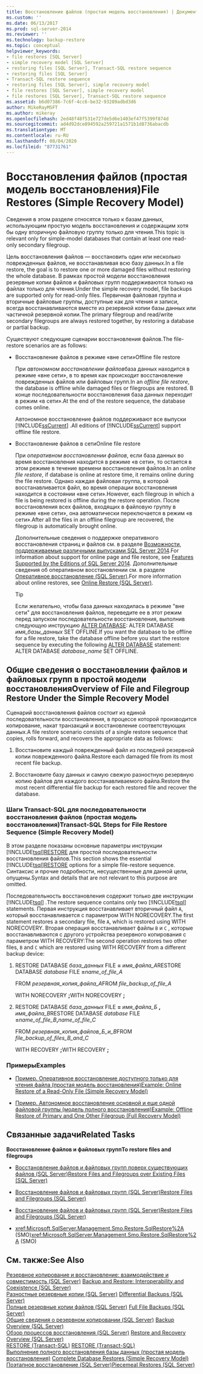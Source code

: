 ```yaml
---
title: Восстановление файлов (простая модель восстановления) | Документация Майкрософт
ms.custom: ''
ms.date: 06/13/2017
ms.prod: sql-server-2014
ms.reviewer: ''
ms.technology: backup-restore
ms.topic: conceptual
helpviewer_keywords:
- file restores [SQL Server]
- simple recovery model [SQL Server]
- restoring files [SQL Server], Transact-SQL restore sequence
- restoring files [SQL Server]
- Transact-SQL restore sequence
- restoring files [SQL Server], simple recovery model
- file restores [SQL Server], simple recovery model
- file restores [SQL Server], Transact-SQL restore sequence
ms.assetid: b6d07386-7c6f-4cc6-be32-93289adbd3d6
author: MikeRayMSFT
ms.author: mikeray
ms.openlocfilehash: 2ed48f48f531e727de5d6e1403ef47f5399f874d
ms.sourcegitcommit: ad4d92dce894592a259721a1571b1d8736abacdb
ms.translationtype: MT
ms.contentlocale: ru-RU
ms.lasthandoff: 08/04/2020
ms.locfileid: "87731761"
---
```

# <a name="file-restores-simple-recovery-model"></a><span data-ttu-id="f073c-102">Восстановления файлов (простая модель восстановления)</span><span class="sxs-lookup"><span data-stu-id="f073c-102">File Restores (Simple Recovery Model)</span></span>
  <span data-ttu-id="f073c-103">Сведения в этом разделе относятся только к базам данных, использующим простую модель восстановления и содержащим хотя бы одну вторичную файловую группу только для чтения.</span><span class="sxs-lookup"><span data-stu-id="f073c-103">This topic is relevant only for simple-model databases that contain at least one read-only secondary filegroup.</span></span>  
  
 <span data-ttu-id="f073c-104">Цель восстановления файлов — восстановить один или несколько поврежденных файлов, не восстанавливая всю базу данных.</span><span class="sxs-lookup"><span data-stu-id="f073c-104">In a file restore, the goal is to restore one or more damaged files without restoring the whole database.</span></span> <span data-ttu-id="f073c-105">В рамках простой модели восстановления резервные копии файлов и файловых групп поддерживаются только на файлах только для чтения.</span><span class="sxs-lookup"><span data-stu-id="f073c-105">Under the simple recovery model, file backups are supported only for read-only files.</span></span> <span data-ttu-id="f073c-106">Первичная файловая группа и вторичные файловые группы, доступные как для чтения и записи, всегда восстанавливаются вместе из резервной копии базы данных или частичной резервной копии.</span><span class="sxs-lookup"><span data-stu-id="f073c-106">The primary filegroup and read/write secondary filegroups are always restored together, by restoring a database or partial backup.</span></span>  
  
 <span data-ttu-id="f073c-107">Существуют следующие сценарии восстановления файлов.</span><span class="sxs-lookup"><span data-stu-id="f073c-107">The file-restore scenarios are as follows:</span></span>  
  
-   <span data-ttu-id="f073c-108">Восстановление файлов в режиме «вне сети»</span><span class="sxs-lookup"><span data-stu-id="f073c-108">Offline file restore</span></span>  
  
     <span data-ttu-id="f073c-109">При *автономном восстановлении файлов*база данных находится в режиме «вне сети», в то время как происходит восстановление поврежденных файлов или файловых групп.</span><span class="sxs-lookup"><span data-stu-id="f073c-109">In an *offline file restore*, the database is offline while damaged files or filegroups are restored.</span></span> <span data-ttu-id="f073c-110">В конце последовательности восстановления база данных переходит в режим «в сети».</span><span class="sxs-lookup"><span data-stu-id="f073c-110">At the end of the restore sequence, the database comes online.</span></span>  
  
     <span data-ttu-id="f073c-111">Автономное восстановление файлов поддерживают все выпуски [!INCLUDE[ssCurrent](../../includes/sscurrent-md.md)] .</span><span class="sxs-lookup"><span data-stu-id="f073c-111">All editions of [!INCLUDE[ssCurrent](../../includes/sscurrent-md.md)] support offline file restore.</span></span>  
  
-   <span data-ttu-id="f073c-112">Восстановление файлов в сети</span><span class="sxs-lookup"><span data-stu-id="f073c-112">Online file restore</span></span>  
  
     <span data-ttu-id="f073c-113">При *оперативном восстановлении файлов*, если база данных во время восстановления находится в режиме «в сети», то остается в этом режиме в течение времени восстановления файлов.</span><span class="sxs-lookup"><span data-stu-id="f073c-113">In an *online file restore*, if database is online at restore time, it remains online during the file restore.</span></span> <span data-ttu-id="f073c-114">Однако каждая файловая группа, в которой восстанавливается файл, во время операции восстановления находится в состоянии «вне сети».</span><span class="sxs-lookup"><span data-stu-id="f073c-114">However, each filegroup in which a file is being restored is offline during the restore operation.</span></span> <span data-ttu-id="f073c-115">После восстановления всех файлов, входящих в файловую группу в режиме «вне сети», она автоматически переключается в режим «в сети».</span><span class="sxs-lookup"><span data-stu-id="f073c-115">After all the files in an offline filegroup are recovered, the filegroup is automatically brought online.</span></span>  
  
     <span data-ttu-id="f073c-116">Дополнительные сведения о поддержке оперативного восстановления страниц и файлов см. в разделе [Возможности, поддерживаемые различными выпусками SQL Server 2014](../../getting-started/features-supported-by-the-editions-of-sql-server-2014.md).</span><span class="sxs-lookup"><span data-stu-id="f073c-116">For information about support for online page and file restore, see [Features Supported by the Editions of SQL Server 2014](../../getting-started/features-supported-by-the-editions-of-sql-server-2014.md).</span></span> <span data-ttu-id="f073c-117">Дополнительные сведения об оперативном восстановлении см. в разделе [Оперативное восстановление (SQL Server)](online-restore-sql-server.md).</span><span class="sxs-lookup"><span data-stu-id="f073c-117">For more information about online restores, see [Online Restore &#40;SQL Server&#41;](online-restore-sql-server.md).</span></span>  
  
    > [!TIP]  
    >  <span data-ttu-id="f073c-118">Если желательно, чтобы база данных находилась в режиме "вне сети" для восстановления файлов, переведите ее в этот режим перед запуском последовательности восстановления, выполнив следующую инструкцию [ALTER DATABASE](/sql/t-sql/statements/alter-database-transact-sql-set-options): ALTER DATABASE *имя_базы_данных* SET OFFLINE.</span><span class="sxs-lookup"><span data-stu-id="f073c-118">If you want the database to be offline for a file restore, take the database offline before you start the restore sequence by executing the following [ALTER DATABASE](/sql/t-sql/statements/alter-database-transact-sql-set-options) statement: ALTER DATABASE *database_name* SET OFFLINE.</span></span>  
  

  
##  <a name="overview-of-file-and-filegroup-restore-under-the-simple-recovery-model"></a><a name="Overview"></a> <span data-ttu-id="f073c-119">Общие сведения о восстановлении файлов и файловых групп в простой модели восстановления</span><span class="sxs-lookup"><span data-stu-id="f073c-119">Overview of File and Filegroup Restore Under the Simple Recovery Model</span></span>  
 <span data-ttu-id="f073c-120">Сценарий восстановления файлов состоит из единой последовательности восстановления, в процессе которой производится копирование, накат транзакций и восстановление соответствующих данных.</span><span class="sxs-lookup"><span data-stu-id="f073c-120">A file restore scenario consists of a single restore sequence that copies, rolls forward, and recovers the appropriate data as follows:</span></span>  
  
1.  <span data-ttu-id="f073c-121">Восстановите каждый поврежденный файл из последней резервной копии поврежденного файла.</span><span class="sxs-lookup"><span data-stu-id="f073c-121">Restore each damaged file from its most recent file backup.</span></span>  
  
2.  <span data-ttu-id="f073c-122">Восстановите базу данных и самую свежую разностную резервную копию файлов для каждого восстанавливаемого файла.</span><span class="sxs-lookup"><span data-stu-id="f073c-122">Restore the most recent differential file backup for each restored file and recover the database.</span></span>  
  
### <a name="transact-sql-steps-for-file-restore-sequence-simple-recovery-model"></a><span data-ttu-id="f073c-123">Шаги Transact-SQL для последовательности восстановления файлов (простая модель восстановления)</span><span class="sxs-lookup"><span data-stu-id="f073c-123">Transact-SQL Steps for File Restore Sequence (Simple Recovery Model)</span></span>  
 <span data-ttu-id="f073c-124">В этом разделе показаны основные параметры инструкции [!INCLUDE[tsql](../../../includes/tsql-md.md)][RESTORE](/sql/t-sql/statements/restore-statements-transact-sql) для простой последовательности восстановления файлов.</span><span class="sxs-lookup"><span data-stu-id="f073c-124">This section shows the essential [!INCLUDE[tsql](../../../includes/tsql-md.md)][RESTORE](/sql/t-sql/statements/restore-statements-transact-sql) options for a simple file-restore sequence.</span></span> <span data-ttu-id="f073c-125">Синтаксис и прочие подробности, несущественные для данной цели, опущены.</span><span class="sxs-lookup"><span data-stu-id="f073c-125">Syntax and details that are not relevant to this purpose are omitted.</span></span>  
  
 <span data-ttu-id="f073c-126">Последовательность восстановления содержит только две инструкции [!INCLUDE[tsql](../../../includes/tsql-md.md)] .</span><span class="sxs-lookup"><span data-stu-id="f073c-126">The restore sequence contains only two [!INCLUDE[tsql](../../../includes/tsql-md.md)] statements.</span></span> <span data-ttu-id="f073c-127">Первая инструкция восстанавливает вторичный файл `A`, который восстанавливается с параметром WITH NORECOVERY.</span><span class="sxs-lookup"><span data-stu-id="f073c-127">The first statement restores a secondary file, file `A`, which is restored using WITH NORECOVERY.</span></span> <span data-ttu-id="f073c-128">Вторая операция восстанавливает файлы `B` и `C` , которые восстанавливаются с другого устройства резервного копирования с параметром WITH RECOVERY:</span><span class="sxs-lookup"><span data-stu-id="f073c-128">The second operation restores two other files, `B` and `C` which are restored using WITH RECOVERY from a different backup device:</span></span>  
  
1.  <span data-ttu-id="f073c-129">RESTORE DATABASE *база_данных* FILE **=** _имя_файла_A_</span><span class="sxs-lookup"><span data-stu-id="f073c-129">RESTORE DATABASE *database* FILE **=**_name_of_file_A_</span></span>  
  
     <span data-ttu-id="f073c-130">FROM *резервная_копия_файла_A*</span><span class="sxs-lookup"><span data-stu-id="f073c-130">FROM *file_backup_of_file_A*</span></span>  
  
     <span data-ttu-id="f073c-131">WITH NORECOVERY **;**</span><span class="sxs-lookup"><span data-stu-id="f073c-131">WITH NORECOVERY **;**</span></span>  
  
2.  <span data-ttu-id="f073c-132">RESTORE DATABASE *база_данных* FILE **=** _имя_файла_Б_ **,** _имя_файла_В_</span><span class="sxs-lookup"><span data-stu-id="f073c-132">RESTORE DATABASE *database* FILE **=**_name_of_file_B_**,**_name_of_file_C_</span></span>  
  
     <span data-ttu-id="f073c-133">FROM *резервная_копия_файлов_Б_и_В*</span><span class="sxs-lookup"><span data-stu-id="f073c-133">FROM *file_backup_of_files_B_and_C*</span></span>  
  
     <span data-ttu-id="f073c-134">WITH RECOVERY **;**</span><span class="sxs-lookup"><span data-stu-id="f073c-134">WITH RECOVERY **;**</span></span>  
  
### <a name="examples"></a><span data-ttu-id="f073c-135">Примеры</span><span class="sxs-lookup"><span data-stu-id="f073c-135">Examples</span></span>  
  
-   [<span data-ttu-id="f073c-136">Пример. Оперативное восстановление доступного только для чтения файла &#40;простая модель восстановления&#41;</span><span class="sxs-lookup"><span data-stu-id="f073c-136">Example: Online Restore of a Read-Only File &#40;Simple Recovery Model&#41;</span></span>](example-online-restore-of-a-read-only-file-simple-recovery-model.md)  
  
-   [<span data-ttu-id="f073c-137">Пример. Автономное восстановление основной и еще одной файловой группы &#40;модель полного восстановления&#41;</span><span class="sxs-lookup"><span data-stu-id="f073c-137">Example: Offline Restore of Primary and One Other Filegroup &#40;Full Recovery Model&#41;</span></span>](example-offline-restore-of-primary-and-one-other-filegroup-full-recovery-model.md)  
  
 
  
##  <a name="related-tasks"></a><a name="RelatedTasks"></a> <span data-ttu-id="f073c-138">Связанные задачи</span><span class="sxs-lookup"><span data-stu-id="f073c-138">Related Tasks</span></span>  
 <span data-ttu-id="f073c-139">**Восстановление файлов и файловых групп**</span><span class="sxs-lookup"><span data-stu-id="f073c-139">**To restore files and filegroups**</span></span>  
  
-   [<span data-ttu-id="f073c-140">Восстановление файлов и файловых групп поверх существующих файлов (SQL Server)</span><span class="sxs-lookup"><span data-stu-id="f073c-140">Restore Files and Filegroups over Existing Files &#40;SQL Server&#41;</span></span>](restore-files-and-filegroups-over-existing-files-sql-server.md)  
  
-   [<span data-ttu-id="f073c-141">Восстановление файлов и файловых групп (SQL Server)</span><span class="sxs-lookup"><span data-stu-id="f073c-141">Restore Files and Filegroups &#40;SQL Server&#41;</span></span>](restore-files-and-filegroups-sql-server.md)  
  
-   [<span data-ttu-id="f073c-142">Восстановление файлов и файловых групп (SQL Server)</span><span class="sxs-lookup"><span data-stu-id="f073c-142">Restore Files and Filegroups &#40;SQL Server&#41;</span></span>](restore-files-and-filegroups-sql-server.md)  
  
-   <span data-ttu-id="f073c-143"><xref:Microsoft.SqlServer.Management.Smo.Restore.SqlRestore%2A> (SMO)</span><span class="sxs-lookup"><span data-stu-id="f073c-143"><xref:Microsoft.SqlServer.Management.Smo.Restore.SqlRestore%2A> (SMO)</span></span>  
  
  
  
## <a name="see-also"></a><span data-ttu-id="f073c-144">См. также:</span><span class="sxs-lookup"><span data-stu-id="f073c-144">See Also</span></span>  
 <span data-ttu-id="f073c-145">[Резервное копирование и восстановление: взаимодействие и совместимость &#40;SQL Server&#41;](backup-and-restore-interoperability-and-coexistence-sql-server.md) </span><span class="sxs-lookup"><span data-stu-id="f073c-145">[Backup and Restore: Interoperability and Coexistence &#40;SQL Server&#41;](backup-and-restore-interoperability-and-coexistence-sql-server.md) </span></span>  
 <span data-ttu-id="f073c-146">[Разностные резервные копии (SQL Server)](differential-backups-sql-server.md) </span><span class="sxs-lookup"><span data-stu-id="f073c-146">[Differential Backups &#40;SQL Server&#41;](differential-backups-sql-server.md) </span></span>  
 <span data-ttu-id="f073c-147">[Полные резервные копии файлов (SQL Server)](full-file-backups-sql-server.md) </span><span class="sxs-lookup"><span data-stu-id="f073c-147">[Full File Backups &#40;SQL Server&#41;](full-file-backups-sql-server.md) </span></span>  
 <span data-ttu-id="f073c-148">[Общие сведения о резервном копировании (SQL Server)](backup-overview-sql-server.md) </span><span class="sxs-lookup"><span data-stu-id="f073c-148">[Backup Overview &#40;SQL Server&#41;](backup-overview-sql-server.md) </span></span>  
 <span data-ttu-id="f073c-149">[Обзор процессов восстановления (SQL Server)](restore-and-recovery-overview-sql-server.md) </span><span class="sxs-lookup"><span data-stu-id="f073c-149">[Restore and Recovery Overview &#40;SQL Server&#41;](restore-and-recovery-overview-sql-server.md) </span></span>  
 <span data-ttu-id="f073c-150">[RESTORE (Transact-SQL)](/sql/t-sql/statements/restore-statements-transact-sql) </span><span class="sxs-lookup"><span data-stu-id="f073c-150">[RESTORE &#40;Transact-SQL&#41;](/sql/t-sql/statements/restore-statements-transact-sql) </span></span>  
 <span data-ttu-id="f073c-151">[Выполнение полного восстановления базы данных (простая модель восстановления)](complete-database-restores-simple-recovery-model.md) </span><span class="sxs-lookup"><span data-stu-id="f073c-151">[Complete Database Restores &#40;Simple Recovery Model&#41;](complete-database-restores-simple-recovery-model.md) </span></span>  
 [<span data-ttu-id="f073c-152">Поэтапное восстановление (SQL Server)</span><span class="sxs-lookup"><span data-stu-id="f073c-152">Piecemeal Restores &#40;SQL Server&#41;</span></span>](piecemeal-restores-sql-server.md)  
  
  
